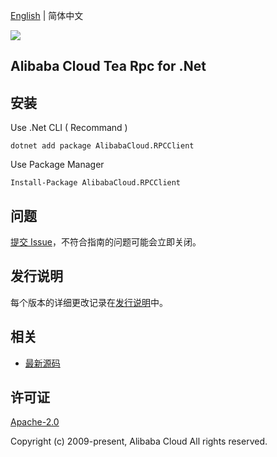 [English](README.md) | 简体中文

![](https://aliyunsdk-pages.alicdn.com/icons/AlibabaCloud.svg)

## Alibaba Cloud Tea Rpc for .Net


## 安装

Use .Net CLI ( Recommand )

    dotnet add package AlibabaCloud.RPCClient

Use Package Manager

    Install-Package AlibabaCloud.RPCClient

## 问题
[提交 Issue](https://github.com/aliyun/tea-rpc/issues/new)，不符合指南的问题可能会立即关闭。

## 发行说明
每个版本的详细更改记录在[发行说明](./ChangeLog.md)中。

## 相关
* [最新源码](https://github.com/aliyun/tea-rpc/tree/master/csharp)

## 许可证
[Apache-2.0](http://www.apache.org/licenses/LICENSE-2.0)

Copyright (c) 2009-present, Alibaba Cloud All rights reserved.

